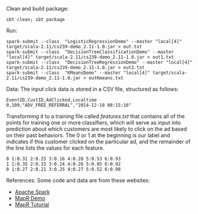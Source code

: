 Clean and build package:
```
sbt clean; sbt package
```

Run:
```
spark-submit --class  "LogisticRegressionDemo" --master "local[4]" target/scala-2.11/cs239-demo_2.11-1.0.jar > out.txt 
spark-submit --class  "DecisionTreeClassificationDemo" --master "local[4]" target/scala-2.11/cs239-demo_2.11-1.0.jar > out1.txt
spark-submit --class  "DecisionTreeRegressionDemo" --master "local[4]" target/scala-2.11/cs239-demo_2.11-1.0.jar > out2.txt
spark-submit --class  "KMeansDemo" --master "local[4]" target/scala-2.11/cs239-demo_2.11-1.0.jar > outKmeans.txt
```

Data:
The input click data is stored in a CSV file, structured as follows:
```
EventID,CustID,AdClicked,Localtime
0,109,"ADV_FREE_REFERRAL","2014-12-18 08:15:16"
```

Transforming it to a training file called *features.txt* that contains all of the points for training one or more classifiers, which will serve as input into prediction about which customers are most likely to click on the ad based on their past behaviors. The 0 or 1 at the beginning is our label and indicates if this customer clicked on the particular ad, and the remainder of the line lists the values for each feature.
```
0 1:0.31 2:0.25 3:0.16 4:0.28 5:0.53 6:0.93
1 1:0.35 2:0.15 3:0.24 4:0.26 5:0.85 6:0.92
0 1:0.27 2:0.21 3:0.25 4:0.27 5:0.52 6:0.98
```

References:
Some code and data are from these websites: 
- [Apache Spark](https://spark.apache.org/docs/latest/ml-guide.html)
- [MapR Demo](https://github.com/mapr/mapr-demos)
- [MapR Tutorial](https://www.mapr.com/blog/classifying-customers-mllib-and-spark)

